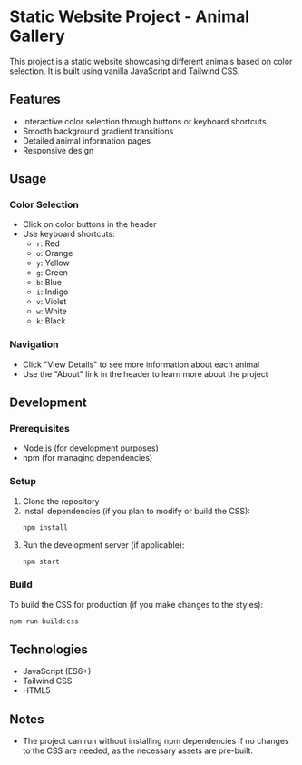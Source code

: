 # Static Website Project - Animal Gallery

This project is a static website showcasing different animals based on color selection. It is built using vanilla JavaScript and Tailwind CSS.

## Features

- Interactive color selection through buttons or keyboard shortcuts
- Smooth background gradient transitions
- Detailed animal information pages
- Responsive design

## Usage

### Color Selection

- Click on color buttons in the header
- Use keyboard shortcuts:
  - `r`: Red
  - `o`: Orange
  - `y`: Yellow
  - `g`: Green
  - `b`: Blue
  - `i`: Indigo
  - `v`: Violet
  - `w`: White
  - `k`: Black

### Navigation

- Click "View Details" to see more information about each animal
- Use the "About" link in the header to learn more about the project

## Development

### Prerequisites

- Node.js (for development purposes)
- npm (for managing dependencies)

### Setup

1. Clone the repository
2. Install dependencies (if you plan to modify or build the CSS):
   ```bash
   npm install
   ```
3. Run the development server (if applicable):
   ```bash
   npm start
   ```

### Build

To build the CSS for production (if you make changes to the styles):
```bash
npm run build:css
```

## Technologies

- JavaScript (ES6+)
- Tailwind CSS
- HTML5

## Notes

- The project can run without installing npm dependencies if no changes to the CSS are needed, as the necessary assets are pre-built.


